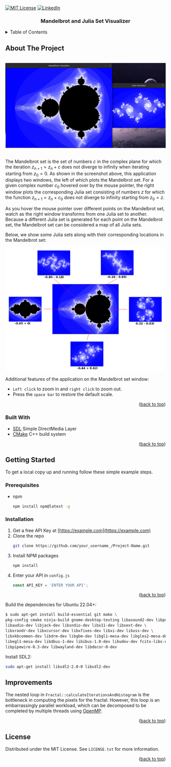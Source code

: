 <a name="readme-top"></a>

[![MIT License][license-shield]][license-url]
[![LinkedIn][linkedin-shield]][linkedin-url]

<div align="center">
    <h3 align="center">Mandelbrot and Julia Set Visualizer</h3>
</div>

<details>
  <summary>Table of Contents</summary>
  <ol>
    <li>
      <a href="#about-the-project">About The Project</a>
      <ul>
        <li><a href="#built-with">Built With</a></li>
      </ul>
    </li>
    <li>
      <a href="#getting-started">Getting Started</a>
      <ul>
        <li><a href="#prerequisites">Prerequisites</a></li>
        <li><a href="#installation">Installation</a></li>
      </ul>
    </li>
    <li><a href="#improvements">Improvements</a></li>
    <li><a href="#license">License</a></li>
  </ol>
</details>

## About The Project

<br/>
<div align="center">
    <img src="img/intro-screenshot.png" width="700">
</div>
<br/>

The Mandelbrot set is the set of numbers $c$ in the complex plane for which the iteration $z_{n+1} = z_{n} + c$ does not
diverge to infinity when iterating starting from $z_{0} = 0$. As shown in the screenshot above, this application
displays two windows, the left of which plots the Mandelbrot set. For a given complex number $c_{0}$ hovered over by the
mouse pointer, the right window plots the corresponding Julia set consisting of numbers $z$ for which the function $z_
{n+1} = z_{n} + c_{0}$ does not diverge to infinity starting from $z_{0}=z$.

As you hover the mouse pointer over different points on the Mandelbrot set, watch as the right window transforms from
one Julia set to another. Because a different Julia set is generated for each point on the Mandelbrot set, the
Mandelbrot set can be considered a map of all Julia sets.

Below, we show some Julia sets along with their corresponding locations in the Mandelbrot set:

<div align="center">
    <img src="img/usage.png" width="700">
</div>

Additional features of the application on the Mandelbrot set window:

- `Left click` to zoom in and `right click` to zoom out.
- Press the `space bar` to restore the default scale.

<p align="right">(<a href="#readme-top">back to top</a>)</p>

### Built With

* [SDL][sdl-url] Simple DirectMedia Layer
* [CMake][cmake-url] C++ build system

<p align="right">(<a href="#readme-top">back to top</a>)</p>

## Getting Started

To get a local copy up and running follow these simple example steps.

### Prerequisites

* npm
  ```sh
  npm install npm@latest -g
  ```

### Installation

1. Get a free API Key at [https://example.com](https://example.com)
2. Clone the repo
   ```sh
   git clone https://github.com/your_username_/Project-Name.git
   ```
3. Install NPM packages
   ```sh
   npm install
   ```
4. Enter your API in `config.js`
   ```js
   const API_KEY = 'ENTER YOUR API';
   ```

<p align="right">(<a href="#readme-top">back to top</a>)</p>

Build the dependencies for Ubuntu 22.04+:

```bash
$ sudo apt-get install build-essential git make \
pkg-config cmake ninja-build gnome-desktop-testing libasound2-dev libpulse-dev \
libaudio-dev libjack-dev libsndio-dev libx11-dev libxext-dev \
libxrandr-dev libxcursor-dev libxfixes-dev libxi-dev libxss-dev \
libxkbcommon-dev libdrm-dev libgbm-dev libgl1-mesa-dev libgles2-mesa-dev \
libegl1-mesa-dev libdbus-1-dev libibus-1.0-dev libudev-dev fcitx-libs-dev \
libpipewire-0.3-dev libwayland-dev libdecor-0-dev
```

Install SDL2:

```bash
sudo apt-get install libsdl2-2.0-0 libsdl2-dev 
```

## Improvements

The nested loop in `Fractal::calculateIterationsAndHistogram` is the bottleneck in computing the pixels for the fractal.
However, this loop is an embarrassingly parallel workload, which can be decomposed to be completed by multiple threads
using [OpenMP](https://www.openmp.org/).

<p align="right">(<a href="#readme-top">back to top</a>)</p>

## License

Distributed under the MIT License. See `LICENSE.txt` for more information.

<p align="right">(<a href="#readme-top">back to top</a>)</p>

<!-- MARKDOWN LINKS & IMAGES -->
<!-- https://www.markdownguide.org/basic-syntax/#reference-style-links -->

[license-url]: LICENSE.txt

[linkedin-url]: https://www.linkedin.com/in/faerlin-pulido/

[sdl-url]: https://www.libsdl.org/

[cmake-url]: https://cmake.org/

[license-shield]: https://img.shields.io/github/license/othneildrew/Best-README-Template.svg?style=for-the-badge

[linkedin-shield]: https://img.shields.io/badge/-LinkedIn-black.svg?style=for-the-badge&logo=linkedin&colorB=555
